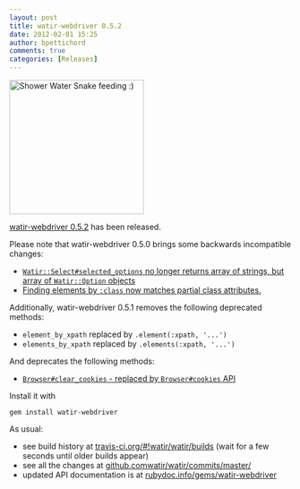 ```yaml
---
layout: post
title: watir-webdriver 0.5.2
date: 2012-02-01 15:25
author: bpettichord
comments: true
categories: [Releases]
---
```

<a href="http://www.flickr.com/photos/johnkay/3305073331/" title="Shower Water Snake feeding :) by Images by John 'K', on Flickr"><img src="http://farm4.staticflickr.com/3546/3305073331_149a4d746f_m.jpg" width="240" height="240" alt="Shower Water Snake feeding :)"></a>

<a href="https://rubygems.org/gems/watir-webdriver">watir-webdriver 0.5.2</a> has been released.
<!--more-->

Please note that watir-webdriver 0.5.0 brings some backwards incompatible changes:

<ul>
<li><a href="https://github.comwatir/watir/issues/21"><code>Watir::Select#selected_options</code> no longer returns array of strings, but array of <code>Watir::Option</code> objects</a></li>
<li><a href="https://github.comwatir/watir/issues/36">Finding elements by <code>:class</code> now matches partial class attributes.</a></li>
</ul>

Additionally, watir-webdriver 0.5.1 removes the following deprecated methods:

<ul>
<li><code>element_by_xpath</code> replaced by <code>.element(:xpath, '...')</code></li>
<li><code>elements_by_xpath</code> replaced by <code>.elements(:xpath, '...')</code></li>
</ul>

And deprecates the following methods:

<ul>
<li><a href="https://github.comwatir/watir/issues/24"><code>Browser#clear_cookies</code> - replaced by <code>Browser#cookies</code> API</a></li>
</ul>

Install it with

<code>gem install watir-webdriver</code>

As usual: 

<ul>
<li>see build history at <a href="http://travis-ci.org/#!watir/watir/builds">travis-ci.org/#!watir/watir/builds</a> (wait for a few seconds until older builds appear)</li>
<li>see all the changes at <a href="https://github.comwatir/watir/commits/master/">github.comwatir/watir/commits/master/</a></li>
<li>updated API documentation is at <a href="http://rubydoc.info/gems/watir-webdriver">rubydoc.info/gems/watir-webdriver</a></li>
</ul>

<p>
